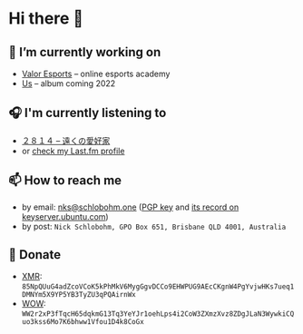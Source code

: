 # Hi there 👋

## 🔭 I’m currently working on
- [Valor Esports](https://valoresports.com/) – online esports academy
- [Us](https://nickschlobohm.com/us/) – album coming 2022

## 🎧 I'm currently listening to
- [２８１４ – 遠くの愛好家](https://www.youtube.com/watch?v=ClWIIaRg5fo)
- or [check my Last.fm profile](https://www.last.fm/user/quelixir)

## 📫 How to reach me
- by email: [nks@schlobohm.one](mailto:nks@schlobohm.one) ([PGP key](https://schlobohm.one/keys/nks.schlobohm.one.asc) and [its record on keyserver.ubuntu.com](https://keyserver.ubuntu.com/pks/lookup?search=0x526BA79CDDC8F83548EE7EBAC793DAC14E58330D&fingerprint=on&op=index))
- by post: `Nick Schlobohm, GPO Box 651, Brisbane QLD 4001, Australia`

## 💸 Donate
- [XMR](https://www.getmonero.org/): `85NpQUuG4adZcoVCoK5kPhMkV6MygGgvDCCo9EHWPUG9AEcCKgnW4PgYvjwHKs7ueq1DMNYm5X9YP5YB3TyZU3qPQAirnWx`
- [WOW](https://wownero.org/): `WW2r2xP3fTqcH65dqkmG13Tq3YeYJr1oehLps4i2CoW3ZXmzXvz8ZDgJLaN3WywkiCQuo3kss6Mo7K6bhww1Vfou1D4k8CoGx`
